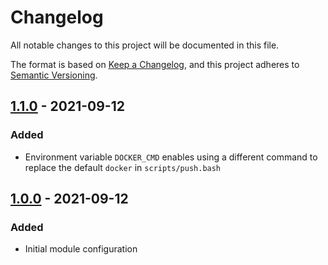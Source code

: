 # Changelog

All notable changes to this project will be documented in this file.

The format is based on [Keep a Changelog](https://keepachangelog.com/en/1.0.0/),
and this project adheres to [Semantic Versioning](https://semver.org/spec/v2.0.0.html).

## [1.1.0] - 2021-09-12

### Added
- Environment variable `DOCKER_CMD` enables using a different command to replace the default `docker` in `scripts/push.bash`

## [1.0.0] - 2021-09-12

### Added
- Initial module configuration

[1.1.0]: https://github.com/andreswebs/terraform-aws-ecr-image/compare/1.0.0...1.1.0

[1.0.0]: "#"
